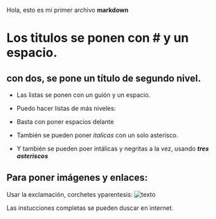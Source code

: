 Hola, esto es mi primer archivo **markdown**

# Los titulos se ponen con # y un espacio.

## con dos, se pone un título de segundo nivel.

- Las listas se ponen con un guión y un espacio.

- Puedo hacer listas de más niveles:
 - Basta con poner espacios delante
 - También se pueden poner *italicas* con un solo asterísco.
 - Y también se pueden poer intálicas y negritas a la vez, usando ***tres asteriscos***

## Para poner imágenes y enlaces:
Usar la exclamación, corchetes yparentesis:
![texto](http://google.es)

Las instucciones completas se pueden duscar en internet.
